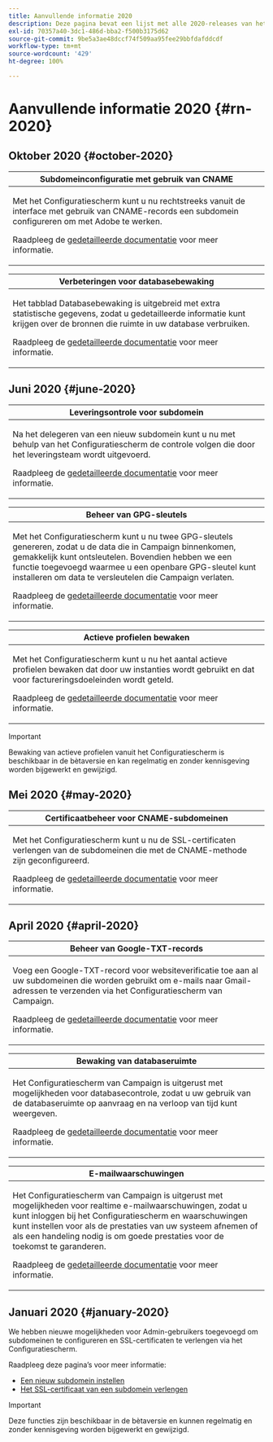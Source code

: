 ```yaml
---
title: Aanvullende informatie 2020
description: Deze pagina bevat een lijst met alle 2020-releases van het Configuratiescherm.
exl-id: 70357a40-3dc1-486d-bba2-f500b3175d62
source-git-commit: 9be5a3ae48dccf74f509aa95fee29bbfdafddcdf
workflow-type: tm+mt
source-wordcount: '429'
ht-degree: 100%

---
```


# Aanvullende informatie 2020 {#rn-2020}

## Oktober 2020 {#october-2020}

<table>
<thead>
<tr>
<th><strong>Subdomeinconfiguratie met gebruik van CNAME</strong><br/></th>
</tr>
</thead>
<tbody>
<tr>
<td>
<p>Met het Configuratiescherm kunt u nu rechtstreeks vanuit de interface met gebruik van CNAME-records een subdomein configureren om met Adobe te werken.</p><p>Raadpleeg de <a href="../subdomains-certificates/using/setting-up-new-subdomain.md">gedetailleerde documentatie</a> voor meer informatie.</p>
</td>
</tr>
</tbody>
</table>

<table>
<thead>
<tr>
<th><strong>Verbeteringen voor databasebewaking</strong><br/></th>
</tr>
</thead>
<tbody>
<tr>
<td>
<p>Het tabblad Databasebewaking is uitgebreid met extra statistische gegevens, zodat u gedetailleerde informatie kunt krijgen over de bronnen die ruimte in uw database verbruiken.</p><p>Raadpleeg de <a href="../performance-monitoring/using/database-monitoring.md">gedetailleerde documentatie</a> voor meer informatie.</p>
</td>
</tr>
</tbody>
</table>

## Juni 2020 {#june-2020}

<table>
<thead>
<tr>
<th><strong>Leveringsontrole voor subdomein</strong><br/></th>
</tr>
</thead>
<tbody>
<tr>
<td>
<p>Na het delegeren van een nieuw subdomein kunt u nu met behulp van het Configuratiescherm de controle volgen die door het leveringsteam wordt uitgevoerd.</p><p>Raadpleeg de <a href="../subdomains-certificates/using/setting-up-new-subdomain.md">gedetailleerde documentatie</a> voor meer informatie.</p>
</td>
</tr>
</tbody>
</table>

<table>
<thead>
<tr>
<th><strong>Beheer van GPG-sleutels</strong><br/></th>
</tr>
</thead>
<tbody>
<tr>
<td>
<p>Met het Configuratiescherm kunt u nu twee GPG-sleutels genereren, zodat u de data die in Campaign binnenkomen, gemakkelijk kunt ontsleutelen. Bovendien hebben we een functie toegevoegd waarmee u een openbare GPG-sleutel kunt installeren om data te versleutelen die Campaign verlaten.</p><p>Raadpleeg de <a href="../instances-settings/using/gpg-keys-management.md">gedetailleerde documentatie</a> voor meer informatie.</p>
</td>
</tr>
</tbody>
</table>

<table>
<thead>
<tr>
<th><strong>Actieve profielen bewaken</strong><br/></th>
</tr>
</thead>
<tbody>
<tr>
<td>
<p>Met het Configuratiescherm kunt u nu het aantal actieve profielen bewaken dat door uw instanties wordt gebruikt en dat voor factureringsdoeleinden wordt geteld.</p><p>Raadpleeg de <a href="../performance-monitoring/using/active-profiles-monitoring.md">gedetailleerde documentatie</a> voor meer informatie.</p>
</td>
</tr>
</tbody>
</table>

>[!IMPORTANT]
>
>Bewaking van actieve profielen vanuit het Configuratiescherm is beschikbaar in de bètaversie en kan regelmatig en zonder kennisgeving worden bijgewerkt en gewijzigd.

## Mei 2020 {#may-2020}

<table>
<thead>
<tr>
<th><strong>Certificaatbeheer voor CNAME-subdomeinen</strong><br/></th>
</tr>
</thead>
<tbody>
<tr>
<td>
<p>Met het Configuratiescherm kunt u nu de SSL-certificaten verlengen van de subdomeinen die met de CNAME-methode zijn geconfigureerd.</p><p>Raadpleeg de <a href="../subdomains-certificates/using/renewing-subdomain-certificate.md">gedetailleerde documentatie</a> voor meer informatie.</p>
</td>
</tr>
</tbody>
</table>

## April 2020 {#april-2020}

<table>
<thead>
<tr>
<th><strong>Beheer van Google-TXT-records</strong><br/></th>
</tr>
</thead>
<tbody>
<tr>
<td>
<p>Voeg een Google-TXT-record voor websiteverificatie toe aan al uw subdomeinen die worden gebruikt om e-mails naar Gmail-adressen te verzenden via het Configuratiescherm van Campaign.</p><p>Raadpleeg de <a href="../subdomains-certificates/using/managing-txt-records.md">gedetailleerde documentatie</a> voor meer informatie.</p>
</td>
</tr>
</tbody>
</table>

<table>
<thead>
<tr>
<th><strong>Bewaking van databaseruimte</strong><br/></th>
</tr>
</thead>
<tbody>
<tr>
<td>
<p>Het Configuratiescherm van Campaign is uitgerust met mogelijkheden voor databasecontrole, zodat u uw gebruik van de databaseruimte op aanvraag en na verloop van tijd kunt weergeven.</p><p>Raadpleeg de <a href="../performance-monitoring/using/database-monitoring.md">gedetailleerde documentatie</a> voor meer informatie.</p>
</td>
</tr>
</tbody>
</table>

<table>
<thead>
<tr>
<th><strong>E-mailwaarschuwingen</strong><br/></th>
</tr>
</thead>
<tbody>
<tr>
<td>
<p>Het Configuratiescherm van Campaign is uitgerust met mogelijkheden voor realtime e-mailwaarschuwingen, zodat u kunt inloggen bij het Configuratiescherm en waarschuwingen kunt instellen voor als de prestaties van uw systeem afnemen of als een handeling nodig is om goede prestaties voor de toekomst te garanderen.</p><p>Raadpleeg de <a href="../performance-monitoring/using/email-alerting.md">gedetailleerde documentatie</a> voor meer informatie.</p>
</td>
</tr>
</tbody>
</table>

## Januari 2020 {#january-2020}

We hebben nieuwe mogelijkheden voor Admin-gebruikers toegevoegd om subdomeinen te configureren en SSL-certificaten te verlengen via het Configuratiescherm.

Raadpleeg deze pagina’s voor meer informatie:
* [Een nieuw subdomein instellen](../subdomains-certificates/using/setting-up-new-subdomain.md)
* [Het SSL-certificaat van een subdomein verlengen](../subdomains-certificates/using/renewing-subdomain-certificate.md)

>[!IMPORTANT]
>
>Deze functies zijn beschikbaar in de bètaversie en kunnen regelmatig en zonder kennisgeving worden bijgewerkt en gewijzigd.
